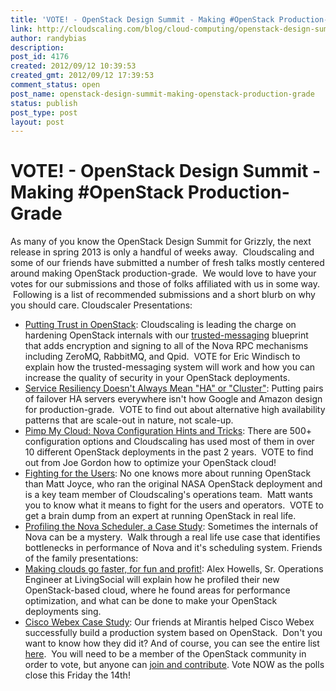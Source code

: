 ```yaml
---
title: 'VOTE! - OpenStack Design Summit - Making #OpenStack Production-Grade'
link: http://cloudscaling.com/blog/cloud-computing/openstack-design-summit-making-openstack-production-grade/
author: randybias
description: 
post_id: 4176
created: 2012/09/12 10:39:53
created_gmt: 2012/09/12 17:39:53
comment_status: open
post_name: openstack-design-summit-making-openstack-production-grade
status: publish
post_type: post
layout: post
---
```


# VOTE! - OpenStack Design Summit - Making #OpenStack Production-Grade

As many of you know the OpenStack Design Summit for Grizzly, the next release in spring 2013 is only a handful of weeks away.  Cloudscaling and some of our friends have submitted a number of fresh talks mostly centered around making OpenStack production-grade.  We would love to have your votes for our submissions and those of folks affiliated with us in some way.  Following is a list of recommended submissions and a short blurb on why you should care. Cloudscaler Presentations: 

  * [Putting Trust in OpenStack](https://www.openstack.org/summit/san-diego-2012/vote-for-speakers/#252): Cloudscaling is leading the charge on hardening OpenStack internals with our [trusted-messaging](https://blueprints.launchpad.net/nova/+spec/trusted-messaging) blueprint that adds encryption and signing to all of the Nova RPC mechanisms including ZeroMQ, RabbitMQ, and Qpid.  VOTE for Eric Windisch to explain how the trusted-messaging system will work and how you can increase the quality of security in your OpenStack deployments.
  * [Service Resiliency Doesn't Always Mean "HA" or "Cluster"](https://www.openstack.org/summit/san-diego-2012/vote-for-speakers/#261): Putting pairs of failover HA servers everywhere isn't how Google and Amazon design for production-grade.  VOTE to find out about alternative high availability patterns that are scale-out in nature, not scale-up.
  * [Pimp My Cloud: Nova Configuration Hints and Tricks](https://www.openstack.org/summit/san-diego-2012/vote-for-speakers/#179): There are 500+ configuration options and Cloudscaling has used most of them in over 10 different OpenStack deployments in the past 2 years.  VOTE to find out from Joe Gordon how to optimize your OpenStack cloud!
  * [Fighting for the Users](https://www.openstack.org/summit/san-diego-2012/vote-for-speakers/#145): No one knows more about running OpenStack than Matt Joyce, who ran the original NASA OpenStack deployment and is a key team member of Cloudscaling's operations team.  Matt wants you to know what it means to fight for the users and operators.  VOTE to get a brain dump from an expert at running OpenStack in real life.
  * [Profiling the Nova Scheduler, a Case Study](https://www.openstack.org/summit/san-diego-2012/vote-for-speakers/#180): Sometimes the internals of Nova can be a mystery.  Walk through a real life use case that identifies bottlenecks in performance of Nova and it's scheduling system.
Friends of the family presentations: 
  * [Making clouds go faster, for fun and profit!](http://https://www.openstack.org/summit/san-diego-2012/vote-for-speakers/#281): Alex Howells, Sr. Operations Engineer at LivingSocial will explain how he profiled their new OpenStack-based cloud, where he found areas for performance optimization, and what can be done to make your OpenStack deployments sing.
  * [Cisco Webex Case Study](https://www.openstack.org/summit/san-diego-2012/vote-for-speakers/#280): Our friends at Mirantis helped Cisco Webex successfully build a production system based on OpenStack.  Don't you want to know how they did it?
And of course, you can see the entire list [here](http://www.mirantis.com/blog/you-can-help-get-large-enterprise-cloud-on-the-openstack-agenda/).  You will need to be a member of the OpenStack community in order to vote, but anyone can [join and contribute](http://wiki.openstack.org/HowToContribute). Vote NOW as the polls close this Friday the 14th!